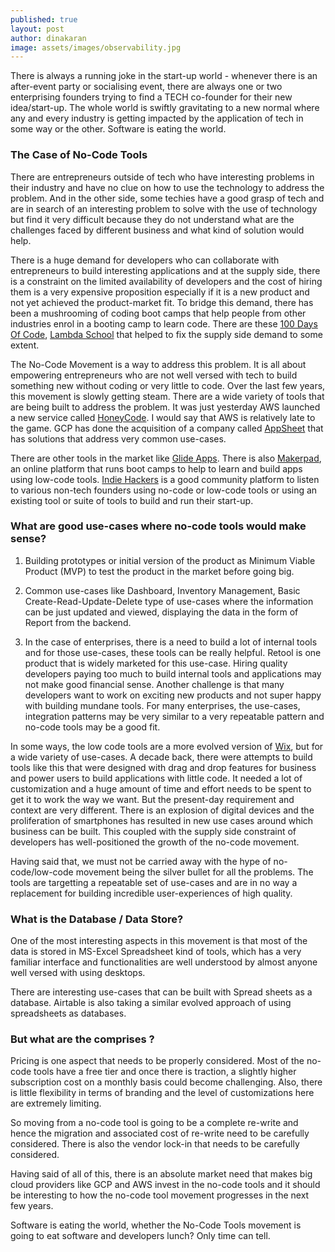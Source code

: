 ```yaml
---
published: true
layout: post
author: dinakaran
image: assets/images/observability.jpg
---
```


There is always a running joke in the start-up world - whenever there is an after-event party or socialising event, there are always one or two enterprising founders trying to find a TECH co-founder for their new idea/start-up.  The whole world is swiftly gravitating to a new normal where any and every industry is getting impacted by the application of tech in some way or the other. Software is eating the world.

### The Case of No-Code Tools 

There are entrepreneurs outside of tech who have interesting problems in their industry and have no clue on how to use the technology to address the problem. And in the other side, some techies have a good grasp of tech and are in search of an interesting problem to solve with the use of technology but find it very difficult because they do not understand what are the challenges faced by different business and what kind of solution would help.

There is a huge demand for developers who can collaborate with entrepreneurs to build interesting applications and at the supply side, there is a constraint on the limited availability of developers and the cost of hiring them is a very expensive proposition especially if it is a new product and not yet achieved the product-market fit. To bridge this demand, there has been a mushrooming of coding boot camps that help people from other industries enrol in a booting camp to learn code. There are these [100 Days Of Code](https://www.100daysofcode.com/), [Lambda School](https://lambdaschool.com/) that helped to fix the supply side demand to some extent.


The No-Code Movement is a way to address this problem. It is all about empowering entrepreneurs who are not well versed with tech to build something new without coding or very little to code. Over the last few years, this movement is slowly getting steam. There are a wide variety of tools that are being built to address the problem. It was just yesterday AWS launched a new service called [HoneyCode](https://aws.amazon.com/blogs/aws/introducing-amazon-honeycode-build-web-mobile-apps-without-writing-code/). I would say that AWS is relatively late to the game. GCP has done the acquisition of a company called [AppSheet](https://www.appsheet.com/) that has solutions that address very common use-cases.

There are other tools in the market like [Glide Apps](https://www.glideapps.com/). There is also [Makerpad](https://www.makerpad.co/), an online platform that runs boot camps to help to learn and build apps using low-code tools. [Indie Hackers](https://www.indiehackers.com/) is a good community platform to listen to various non-tech founders using no-code or low-code tools or using an existing tool or suite of tools to build and run their start-up.

### What are good use-cases where no-code tools would make sense?

1. Building prototypes or initial version of the product as  Minimum Viable Product (MVP) to test the product in the market before going big.

2. Common use-cases like Dashboard, Inventory Management, Basic Create-Read-Update-Delete type of use-cases where the information can be just updated and viewed,  displaying the data in the form of Report from the backend. 

3. In the case of enterprises, there is a need to build a lot of internal tools and for those use-cases, these tools can be really helpful. Retool is one product that is widely marketed for this use-case. Hiring quality developers paying too much to build internal tools and applications may not make good financial sense. Another challenge is that many developers want to work on exciting new products and not super happy with building mundane tools. For many enterprises, the use-cases, integration patterns may be very similar to a very repeatable pattern and no-code tools may be a good fit.

In some ways, the low code tools are a more evolved version of [Wix](https://www.wix.com/), but for a wide variety of use-cases. A decade back, there were attempts to build tools like this that were designed with drag and drop features for business and power users to build applications with little code. It needed a lot of customization and a huge amount of time and effort needs to be spent to get it to work the way we want. But the present-day requirement and context are very different. There is an explosion of digital devices and the proliferation of smartphones has resulted in new use cases around which business can be built. This coupled with the supply side constraint of developers has well-positioned the growth of the no-code movement. 

Having said that, we must not be carried away with the hype of no-code/low-code movement being the silver bullet for all the problems. The tools are targetting a repeatable set of use-cases and are in no way a replacement for building incredible user-experiences of high quality.


###  What is the Database / Data Store?

One of the most interesting aspects in this movement is that most of the data is stored in MS-Excel Spreadsheet kind of tools, which has a very familiar interface and functionalities are well understood by almost anyone well versed with using desktops.

There are interesting use-cases that can be built with Spread sheets as a database. Airtable is also taking a similar evolved approach of using spreadsheets as databases. 

### But what are the comprises ? 

Pricing is one aspect that needs to be properly considered. Most of the no-code tools have a free tier and once there is traction, a slightly higher subscription cost on a monthly basis could become challenging. Also, there is little flexibility in terms of branding and the level of customizations here are extremely limiting.

So moving from a no-code tool is going to be a complete re-write and hence the migration and associated cost of re-write need to be carefully considered. There is also the vendor lock-in that needs to be carefully considered.

Having said of all of this, there is an absolute market need that makes big cloud providers like GCP and AWS invest in the no-code tools and it should be interesting to how the no-code tool movement progresses in the next few years.

Software is eating the world, whether the No-Code Tools movement is going to eat software and developers lunch? Only time can tell.
